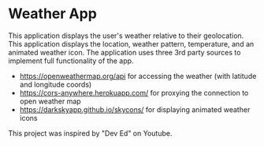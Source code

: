 # Weather App

This application displays the user's weather relative to their geolocation. This application displays the location, weather pattern, temperature, and an animated weather icon. The application uses three 3rd party sources to implement full functionality of the app.

* https://openweathermap.org/api for accessing the weather (with latitude and longitude coords)
* https://cors-anywhere.herokuapp.com/ for proxying the connection to open weather map
* https://darkskyapp.github.io/skycons/ for displaying animated weather icons

This project was inspired by "Dev Ed" on Youtube.
